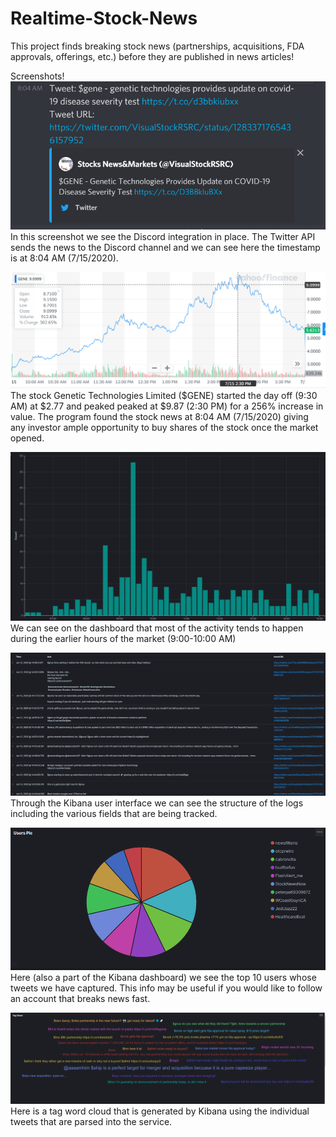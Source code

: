 # Realtime-Stock-News
This project finds breaking stock news (partnerships, acquisitions, FDA approvals, offerings, etc.) before they are published in news articles!

Screenshots!
![alt text](https://github.com/asumesh15/Realtime-Stock-News/blob/master/gene.PNG)
In this screenshot we see the Discord integration in place. The Twitter API sends the news to the Discord channel and we can see here the timestamp is at 8:04 AM (7/15/2020).

![alt text](https://github.com/asumesh15/Realtime-Stock-News/blob/master/geneChart.PNG)
The stock Genetic Technologies Limited ($GENE) started the day off (9:30 AM) at $2.77 and peaked peaked at $9.87 (2:30 PM) for a 256% increase in value. The program found the stock news at 8:04 AM (7/15/2020) giving any investor ample opportunity to buy shares of the stock once the market opened. 

![alt text](https://github.com/asumesh15/Realtime-Stock-News/blob/master/activity.PNG)
We can see on the dashboard that most of the activity tends to happen during the earlier hours of the market (9:00-10:00 AM)

![alt text](https://github.com/asumesh15/Realtime-Stock-News/blob/master/logs.PNG)
Through the Kibana user interface we can see the structure of the logs including the various fields that are being tracked. 

![alt text](https://github.com/asumesh15/Realtime-Stock-News/blob/master/usersPie.PNG)
Here (also a part of the Kibana dashboard) we see the top 10 users whose tweets we have captured. This info may be useful if you would like to follow an account that breaks news fast. 

![alt text](https://github.com/asumesh15/Realtime-Stock-News/blob/master/tagCloud.PNG)
Here is a tag word cloud that is generated by Kibana using the individual tweets that are parsed into the service. 
